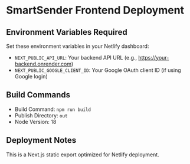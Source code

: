 # SmartSender Frontend Deployment

## Environment Variables Required

Set these environment variables in your Netlify dashboard:

- `NEXT_PUBLIC_API_URL`: Your backend API URL (e.g., https://your-backend.onrender.com)
- `NEXT_PUBLIC_GOOGLE_CLIENT_ID`: Your Google OAuth client ID (if using Google login)

## Build Commands

- Build Command: `npm run build`
- Publish Directory: `out`
- Node Version: 18

## Deployment Notes

This is a Next.js static export optimized for Netlify deployment.
